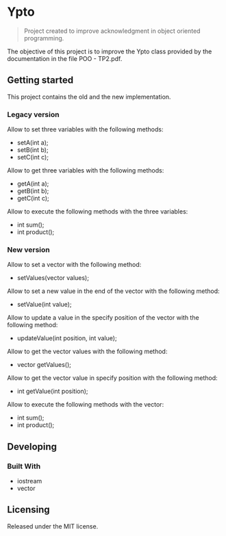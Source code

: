 # Ypto
> Project created to improve acknowledgment in object oriented programming.

The objective of this project is to improve the Ypto class provided by the documentation in the file POO - TP2.pdf.

## Getting started

This project contains the old and the new implementation.

### Legacy version

Allow to set three variables with the following methods:
 - setA(int a);
 - setB(int b);
 - setC(int c);

Allow to get three variables with the following methods:
 - getA(int a);
 - getB(int b);
 - getC(int c);

Allow to execute the following methods with the three variables:
- int sum();
- int product();

### New version

Allow to set a vector with the following method:
 - setValues(vector<int> values);

Allow to set a new value in the end of the vector with the following method:
 - setValue(int value);

Allow to update a value in the specify position of the vector with the following method:
 - updateValue(int position, int value);

Allow to get the vector values with the following method:
 - vector<int> getValues();

Allow to get the vector value in specify position with the following method:
 - int getValue(int position);

Allow to execute the following methods with the vector:
- int sum();
- int product();

## Developing

### Built With
 - iostream
 - vector

## Licensing

Released under the MIT license.